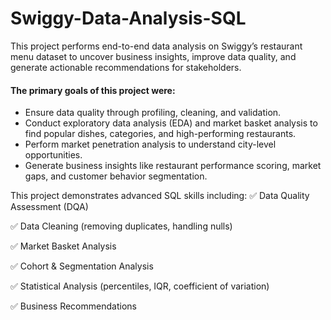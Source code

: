 # Swiggy-Data-Analysis-SQL

This project performs end-to-end data analysis on Swiggy’s restaurant menu dataset to uncover business insights, improve data quality, and generate actionable recommendations for stakeholders.

#### The primary goals of this project were:

- Ensure data quality through profiling, cleaning, and validation.
- Conduct exploratory data analysis (EDA) and market basket analysis to find popular dishes, categories, and high-performing restaurants.
- Perform market penetration analysis to understand city-level opportunities.
- Generate business insights like restaurant performance scoring, market gaps, and customer behavior segmentation.

This project demonstrates advanced SQL skills including:
✅ Data Quality Assessment (DQA)

✅ Data Cleaning (removing duplicates, handling nulls)

✅ Market Basket Analysis

✅ Cohort & Segmentation Analysis

✅ Statistical Analysis (percentiles, IQR, coefficient of variation)

✅ Business Recommendations
